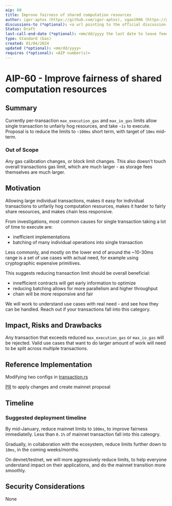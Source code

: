 ```yaml
---
aip: 60
title: Improve fairness of shared computation resources 
author: igor-aptos (https://github.com/igor-aptos), vgao1996 (https://github.com/vgao1996)
discussions-to (*optional): <a url pointing to the official discussion thread>
Status: Draft
last-call-end-date (*optional): <mm/dd/yyyy the last date to leave feedbacks and reviews>
type: Standard (Gas)
created: 01/04/2024
updated (*optional): <mm/dd/yyyy>
requires (*optional): <AIP number(s)>
---
```


# AIP-60 - Improve fairness of shared computation resources 
  
## Summary

Currently per-transaction `max_execution_gas` and `max_io_gas` limits allow single transaction to unfairly hog resources, and take `~1s` to execute.
Proposal is to reduce the limits to `~100ms` short term, with target of `10ms` mid-term.

### Out of Scope

Any gas calibration changes, or block limit changes. 
This also doesn't touch overall transactions gas limit, which are much larger - as storage fees themselves are much larger.

## Motivation

Allowing large individual transactions, makes it easy for individual transactions to unfarily hog computation resources, makes it harder to fairly share resources, and makes chain less responsive.

From investigations, most common causes for single transaction taking a lot of time to execute are:
- inefficient implementations
- batching of many individual operations into single transaction

Less commonly, and mostly on the lower end of around the ~10-30ms range is a set of use cases with actual need, for example using cryptographic expensive primitives.

This suggests reducing transaction limit should be overall beneficial:
- innefficient contracts will get early information to optimize
- reducing batching allows for more parallelism and higher throughput
- chain will be more responsive and fair

We will work to understand use cases with real need - and see how they can be handled. Reach out if your transactions fall into this category.

## Impact, Risks and Drawbacks

Any transaction that exceeds reduced `max_execution_gas` or `max_io_gas` will be rejected.
Valid use cases that want to do larger amount of work will need to be split across multiple transactions.

## Reference Implementation

Modifying two configs in [transaction.rs](https://github.com/aptos-labs/aptos-core/blob/main/aptos-move/aptos-gas-schedule/src/gas_schedule/transaction.rs#L176)

[PR](https://github.com/aptos-labs/aptos-core/pull/11581) to apply changes and create mainnet proposal 

## Timeline

### Suggested deployment timeline

By mid-January, reduce mainnet limits to `100ms`, to improve fairness immediatelly. Less than `0.1%` of mainnet transaction fall into this cateogry.

Gradually, in collaboration with the ecosystem, reduce limits further down to `10ms`, in the coming weeks/months.

On devnet/testnet, we will more aggressively reduce limits, to help everyone understand impact on their applications, and do the mainnet transition more smoothly.

## Security Considerations

None
